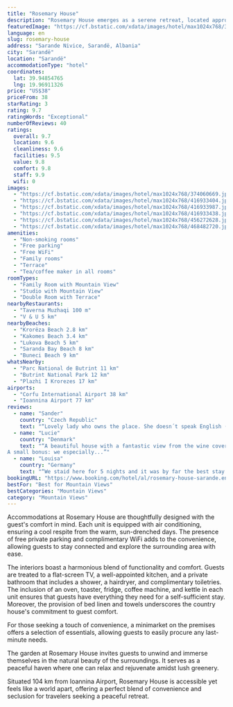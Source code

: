 ```yaml
---
title: "Rosemary House"
description: "Rosemary House emerges as a serene retreat, located approximately 27 km from the enchanting Butrint National Park."
featuredImage: "https://cf.bstatic.com/xdata/images/hotel/max1024x768/374060669.jpg?k=9c3da8a8eb4ad8a949bbdf423197f919a9c0a800b58edb25df37ece719e782b1&o=&hp=1"
language: en
slug: rosemary-house
address: "Sarande Nivice, Sarandë, Albania"
city: "Sarandë"
location: "Sarandë"
accommodationType: "hotel"
coordinates:
  lat: 39.94854765
  lng: 19.96911326
price: "US$38"
priceFrom: 38
starRating: 3
rating: 9.7
ratingWords: "Exceptional"
numberOfReviews: 40
ratings:
  overall: 9.7
  location: 9.6
  cleanliness: 9.6
  facilities: 9.5
  value: 9.8
  comfort: 9.8
  staff: 9.9
  wifi: 0
images:
  - "https://cf.bstatic.com/xdata/images/hotel/max1024x768/374060669.jpg?k=9c3da8a8eb4ad8a949bbdf423197f919a9c0a800b58edb25df37ece719e782b1&o=&hp=1"
  - "https://cf.bstatic.com/xdata/images/hotel/max1024x768/416933404.jpg?k=45d97134e2cd2e8a5b64561bb50f60d7dbe1fcf211e19382720aab6dce683440&o=&hp=1"
  - "https://cf.bstatic.com/xdata/images/hotel/max1024x768/416933987.jpg?k=a5e8d0631636ce80f8ba3058e8de9629100613b4e518561da3c70bd137b0a4b0&o=&hp=1"
  - "https://cf.bstatic.com/xdata/images/hotel/max1024x768/416933438.jpg?k=3cea3c026557e5d9f4c26b7cdce216f2d940dee634ef9ed9522a5521da5e31e6&o=&hp=1"
  - "https://cf.bstatic.com/xdata/images/hotel/max1024x768/456272628.jpg?k=159441aa72fce6044b453e627e23ac0ccea4bc1835f4076acdf35754906d1494&o=&hp=1"
  - "https://cf.bstatic.com/xdata/images/hotel/max1024x768/468482720.jpg?k=3087a398dfe5a157e22130f19750abfb925e0739f0c38f14f9306a4f3f2aba85&o=&hp=1"
amenities:
  - "Non-smoking rooms"
  - "Free parking"
  - "Free WiFi"
  - "Family rooms"
  - "Terrace"
  - "Tea/coffee maker in all rooms"
roomTypes:
  - "Family Room with Mountain View"
  - "Studio with Mountain View"
  - "Double Room with Terrace"
nearbyRestaurants:
  - "Taverna Muzhaqi 100 m"
  - "V & U 5 km"
nearbyBeaches:
  - "Krorëza Beach 2.8 km"
  - "Kakomes Beach 3.4 km"
  - "Lukova Beach 5 km"
  - "Saranda Bay Beach 8 km"
  - "Buneci Beach 9 km"
whatsNearby:
  - "Parc National de Butrint 11 km"
  - "Butrint National Park 12 km"
  - "Plazhi I Krorezes 17 km"
airports:
  - "Corfu International Airport 38 km"
  - "Ioannina Airport 77 km"
reviews:
  - name: "Sander"
    country: "Czech Republic"
    text: "“Lovely lady who owns the place. She doesn´t speak English (understandably) but she was super helpful making sure we had everything necessary and called her daughter who does speak English to talk to us. This to make sure we were happy with the...”"
  - name: "Lucie"
    country: "Denmark"
    text: "“A beautiful house with a fantastic view from the wine covered terrace, that view makes you feel like you are on top of the world and a staff that makes you feel like you are the most important guest they ever had :)
A small bonus: we especially...”"
  - name: "Louisa"
    country: "Germany"
    text: "“We staid here for 5 nights and it was by far the best stay we had in albania. Eli (the owner of the house) was so sweet, we talked a lot (even we didn’t understand each others languages), she gave us food and even helped when we had a little...”"
bookingURL: "https://www.booking.com/hotel/al/rosemary-house-sarande.en-gb.html?aid=8035640"
bestFor: "Best for Mountain Views"
bestCategories: "Mountain Views"
category: "Mountain Views"
---
```


Accommodations at Rosemary House are thoughtfully designed with the guest's comfort in mind. Each unit is equipped with air conditioning, ensuring a cool respite from the warm, sun-drenched days. The presence of free private parking and complimentary WiFi adds to the convenience, allowing guests to stay connected and explore the surrounding area with ease.

The interiors boast a harmonious blend of functionality and comfort. Guests are treated to a flat-screen TV, a well-appointed kitchen, and a private bathroom that includes a shower, a hairdryer, and complimentary toiletries. The inclusion of an oven, toaster, fridge, coffee machine, and kettle in each unit ensures that guests have everything they need for a self-sufficient stay. Moreover, the provision of bed linen and towels underscores the country house's commitment to guest comfort.

For those seeking a touch of convenience, a minimarket on the premises offers a selection of essentials, allowing guests to easily procure any last-minute needs.

The garden at Rosemary House invites guests to unwind and immerse themselves in the natural beauty of the surroundings. It serves as a peaceful haven where one can relax and rejuvenate amidst lush greenery.

Situated 104 km from Ioannina Airport, Rosemary House is accessible yet feels like a world apart, offering a perfect blend of convenience and seclusion for travelers seeking a peaceful retreat.